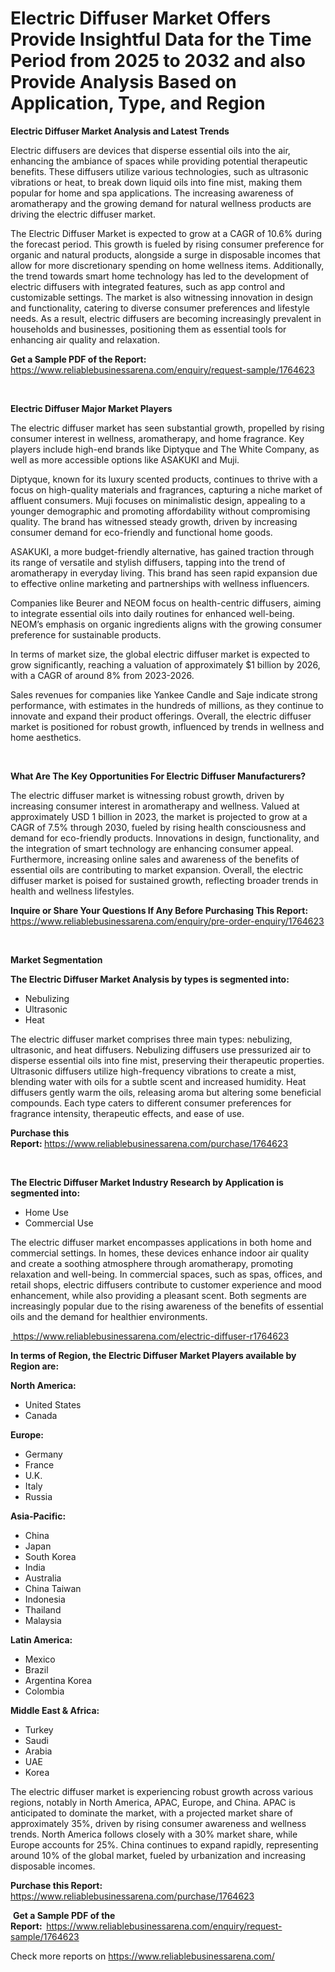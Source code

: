 <p><h1>Electric Diffuser Market Offers Provide Insightful Data for the Time Period from 2025 to 2032 and also Provide Analysis Based on Application, Type, and Region</h1></p><p><strong>Electric Diffuser Market Analysis and Latest Trends</strong></p>
<p><p>Electric diffusers are devices that disperse essential oils into the air, enhancing the ambiance of spaces while providing potential therapeutic benefits. These diffusers utilize various technologies, such as ultrasonic vibrations or heat, to break down liquid oils into fine mist, making them popular for home and spa applications. The increasing awareness of aromatherapy and the growing demand for natural wellness products are driving the electric diffuser market.</p><p>The Electric Diffuser Market is expected to grow at a CAGR of 10.6% during the forecast period. This growth is fueled by rising consumer preference for organic and natural products, alongside a surge in disposable incomes that allow for more discretionary spending on home wellness items. Additionally, the trend towards smart home technology has led to the development of electric diffusers with integrated features, such as app control and customizable settings. The market is also witnessing innovation in design and functionality, catering to diverse consumer preferences and lifestyle needs. As a result, electric diffusers are becoming increasingly prevalent in households and businesses, positioning them as essential tools for enhancing air quality and relaxation.</p></p>
<p><strong>Get a Sample PDF of the Report:&nbsp;</strong> <a href="https://www.reliablebusinessarena.com/enquiry/request-sample/1764623?utm_campaign=2112&utm_medium=2&utm_source=Github&utm_content=ia&utm_term=08022025&utm_id=electric-diffuser">https://www.reliablebusinessarena.com/enquiry/request-sample/1764623</a></p>
<p>&nbsp;</p>
<p><strong>Electric Diffuser Major Market Players</strong></p>
<p><p>The electric diffuser market has seen substantial growth, propelled by rising consumer interest in wellness, aromatherapy, and home fragrance. Key players include high-end brands like Diptyque and The White Company, as well as more accessible options like ASAKUKI and Muji. </p><p>Diptyque, known for its luxury scented products, continues to thrive with a focus on high-quality materials and fragrances, capturing a niche market of affluent consumers. Muji focuses on minimalistic design, appealing to a younger demographic and promoting affordability without compromising quality. The brand has witnessed steady growth, driven by increasing consumer demand for eco-friendly and functional home goods.</p><p>ASAKUKI, a more budget-friendly alternative, has gained traction through its range of versatile and stylish diffusers, tapping into the trend of aromatherapy in everyday living. This brand has seen rapid expansion due to effective online marketing and partnerships with wellness influencers.</p><p>Companies like Beurer and NEOM focus on health-centric diffusers, aiming to integrate essential oils into daily routines for enhanced well-being. NEOM’s emphasis on organic ingredients aligns with the growing consumer preference for sustainable products. </p><p>In terms of market size, the global electric diffuser market is expected to grow significantly, reaching a valuation of approximately $1 billion by 2026, with a CAGR of around 8% from 2023-2026. </p><p>Sales revenues for companies like Yankee Candle and Saje indicate strong performance, with estimates in the hundreds of millions, as they continue to innovate and expand their product offerings. Overall, the electric diffuser market is positioned for robust growth, influenced by trends in wellness and home aesthetics.</p></p>
<p>&nbsp;</p>
<p><strong>What Are The Key Opportunities For Electric Diffuser Manufacturers?</strong></p>
<p><p>The electric diffuser market is witnessing robust growth, driven by increasing consumer interest in aromatherapy and wellness. Valued at approximately USD 1 billion in 2023, the market is projected to grow at a CAGR of 7.5% through 2030, fueled by rising health consciousness and demand for eco-friendly products. Innovations in design, functionality, and the integration of smart technology are enhancing consumer appeal. Furthermore, increasing online sales and awareness of the benefits of essential oils are contributing to market expansion. Overall, the electric diffuser market is poised for sustained growth, reflecting broader trends in health and wellness lifestyles.</p></p>
<p><strong>Inquire or Share Your Questions If Any Before Purchasing This Report:</strong> <a href="https://www.reliablebusinessarena.com/enquiry/pre-order-enquiry/1764623?utm_campaign=2112&utm_medium=2&utm_source=Github&utm_content=ia&utm_term=08022025&utm_id=electric-diffuser">https://www.reliablebusinessarena.com/enquiry/pre-order-enquiry/1764623</a></p>
<p>&nbsp;</p>
<p><strong>Market Segmentation</strong></p>
<p><strong>The Electric Diffuser Market Analysis by types is segmented into:</strong></p>
<p><ul><li>Nebulizing</li><li>Ultrasonic</li><li>Heat</li></ul></p>
<p><p>The electric diffuser market comprises three main types: nebulizing, ultrasonic, and heat diffusers. Nebulizing diffusers use pressurized air to disperse essential oils into fine mist, preserving their therapeutic properties. Ultrasonic diffusers utilize high-frequency vibrations to create a mist, blending water with oils for a subtle scent and increased humidity. Heat diffusers gently warm the oils, releasing aroma but altering some beneficial compounds. Each type caters to different consumer preferences for fragrance intensity, therapeutic effects, and ease of use.</p></p>
<p><strong>Purchase this Report:&nbsp;</strong><a href="https://www.reliablebusinessarena.com/purchase/1764623?utm_campaign=2112&utm_medium=2&utm_source=Github&utm_content=ia&utm_term=08022025&utm_id=electric-diffuser">https://www.reliablebusinessarena.com/purchase/1764623</a></p>
<p>&nbsp;</p>
<p><strong>The Electric Diffuser Market Industry Research by Application is segmented into:</strong></p>
<p><ul><li>Home Use</li><li>Commercial Use</li></ul></p>
<p><p>The electric diffuser market encompasses applications in both home and commercial settings. In homes, these devices enhance indoor air quality and create a soothing atmosphere through aromatherapy, promoting relaxation and well-being. In commercial spaces, such as spas, offices, and retail shops, electric diffusers contribute to customer experience and mood enhancement, while also providing a pleasant scent. Both segments are increasingly popular due to the rising awareness of the benefits of essential oils and the demand for healthier environments.</p></p>
<p><a href="https://www.reliablebusinessarena.com/electric-diffuser-r1764623?utm_campaign=2112&utm_medium=2&utm_source=Github&utm_content=ia&utm_term=08022025&utm_id=electric-diffuser">&nbsp;https://www.reliablebusinessarena.com/electric-diffuser-r1764623</a></p>
<p><strong>In terms of Region, the Electric Diffuser Market Players available by Region are:</strong></p>
<p>
    <p> <strong> North America: </strong>
        <ul>
            <li>United States</li>
            <li>Canada</li>
        </ul>
        </p> 
    <p> <strong> Europe: </strong>
        <ul>
            <li>Germany</li>
            <li>France</li>
            <li>U.K.</li>
            <li>Italy</li>
            <li>Russia</li>
        </ul>
        </p> 
    <p> <strong> Asia-Pacific: </strong>
        <ul>
            <li>China</li>
            <li>Japan</li>
            <li>South Korea</li>
            <li>India</li>
            <li>Australia</li>
            <li>China Taiwan</li>
            <li>Indonesia</li>
            <li>Thailand</li>
            <li>Malaysia</li>
        </ul>
        </p> 
    <p> <strong> Latin America: </strong>
        <ul>
            <li>Mexico</li>
            <li>Brazil</li>
            <li>Argentina Korea</li>
            <li>Colombia</li>
        </ul>
        </p> 
    <p> <strong> Middle East & Africa: </strong>
        <ul>
            <li>Turkey</li>
            <li>Saudi</li>
            <li>Arabia</li>
            <li>UAE</li>
            <li>Korea</li>
        </ul>
    </p>
    </p>
<p><p>The electric diffuser market is experiencing robust growth across various regions, notably in North America, APAC, Europe, and China. APAC is anticipated to dominate the market, with a projected market share of approximately 35%, driven by rising consumer awareness and wellness trends. North America follows closely with a 30% market share, while Europe accounts for 25%. China continues to expand rapidly, representing around 10% of the global market, fueled by urbanization and increasing disposable incomes.</p></p>
<p><strong>Purchase this Report: </strong><a href="https://www.reliablebusinessarena.com/purchase/1764623?utm_campaign=2112&utm_medium=2&utm_source=Github&utm_content=ia&utm_term=08022025&utm_id=electric-diffuser">https://www.reliablebusinessarena.com/purchase/1764623</a></p>
<p>&nbsp;<strong>Get a Sample PDF of the Report:&nbsp;&nbsp;</strong><a href="https://www.reliablebusinessarena.com/enquiry/request-sample/1764623?utm_campaign=2112&utm_medium=2&utm_source=Github&utm_content=ia&utm_term=08022025&utm_id=electric-diffuser">https://www.reliablebusinessarena.com/enquiry/request-sample/1764623</a></p>
<p><strong></strong></p>
<p>Check more reports on <a href="https://www.reliablebusinessarena.com/?utm_campaign=2112&utm_medium=2&utm_source=Github&utm_content=ia&utm_term=08022025&utm_id=electric-diffuser">https://www.reliablebusinessarena.com/</a></p>